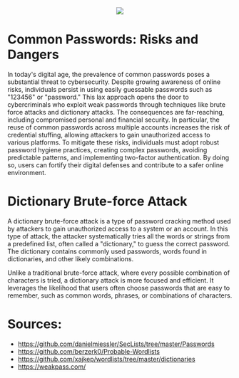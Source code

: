 <div align="center">
  <img src=![depositphotos_93333932-stock-illustration-silhouettes-of-three-anonymous](https://github.com/semiiixyz/wordlists/assets/125569648/66a651ba-3ea1-4642-8a72-45e72806f89d)>
</div>
  
# Common Passwords: Risks and Dangers
In today's digital age, the prevalence of common passwords poses a substantial threat to cybersecurity. Despite growing awareness of online risks, individuals persist in using easily guessable passwords such as "123456" or "password." This lax approach opens the door to cybercriminals who exploit weak passwords through techniques like brute force attacks and dictionary attacks. The consequences are far-reaching, including compromised personal and financial security. In particular, the reuse of common passwords across multiple accounts increases the risk of credential stuffing, allowing attackers to gain unauthorized access to various platforms. To mitigate these risks, individuals must adopt robust password hygiene practices, creating complex passwords, avoiding predictable patterns, and implementing two-factor authentication. By doing so, users can fortify their digital defenses and contribute to a safer online environment.

# Dictionary Brute-force Attack
A dictionary brute-force attack is a type of password cracking method used by attackers to gain unauthorized access to a system or an account. In this type of attack, the attacker systematically tries all the words or strings from a predefined list, often called a "dictionary," to guess the correct password. The dictionary contains commonly used passwords, words found in dictionaries, and other likely combinations.

Unlike a traditional brute-force attack, where every possible combination of characters is tried, a dictionary attack is more focused and efficient. It leverages the likelihood that users often choose passwords that are easy to remember, such as common words, phrases, or combinations of characters.

# Sources:
* https://github.com/danielmiessler/SecLists/tree/master/Passwords
* https://github.com/berzerk0/Probable-Wordlists
* https://github.com/xajkep/wordlists/tree/master/dictionaries
* https://weakpass.com/
